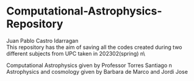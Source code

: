 # Computational-Astrophysics-Repository


Juan Pablo Castro Idarragan\
This repository has the aim of saving all the codes created during two different subjects from UPC taken in 202302(spring) n\

Computational Astrophysics given by Professor Torres Santiago n\
Astrophysics and cosmology given by Barbara de Marco and Jordi Jose
